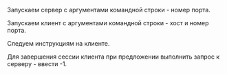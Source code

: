 Запускаем сервер с аргументами командной строки - номер порта.

Запускаем клиент с аргументами командной строки - хост и номер порта.

Следуем инструкциям на клиенте.

Для завершения сессии клиента при предложении выполнить запрос к серверу - ввести -1.
